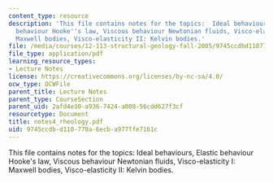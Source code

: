 ```yaml
---
content_type: resource
description: 'This file contains notes for the topics:  Ideal behaviours, Elastic
  behaviour Hooke''s law, Viscous behaviour Newtonian fluids, Visco-elasticity I:
  Maxwell bodies, Visco-elasticity II: Kelvin bodies.'
file: /media/courses/12-113-structural-geology-fall-2005/9745ccdbd110770a6ecba977ffe7161c_notes4_rheology.pdf
file_type: application/pdf
learning_resource_types:
- Lecture Notes
license: https://creativecommons.org/licenses/by-nc-sa/4.0/
ocw_type: OCWFile
parent_title: Lecture Notes
parent_type: CourseSection
parent_uid: 2afd4e30-a936-7424-a008-56cdd627f3cf
resourcetype: Document
title: notes4_rheology.pdf
uid: 9745ccdb-d110-770a-6ecb-a977ffe7161c
---
```

This file contains notes for the topics:  Ideal behaviours, Elastic behaviour Hooke's law, Viscous behaviour Newtonian fluids, Visco-elasticity I: Maxwell bodies, Visco-elasticity II: Kelvin bodies.